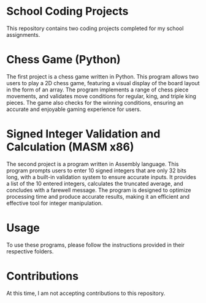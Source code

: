 # School Coding Projects
This repository contains two coding projects completed for my school assignments.

# Chess Game (Python)
The first project is a chess game written in Python. This program allows two users to play a 2D chess game, featuring a visual display of the board layout in the form of an array. The program implements a range of chess piece movements, and validates move conditions for regular, king, and triple king pieces. The game also checks for the winning conditions, ensuring an accurate and enjoyable gaming experience for users.

# Signed Integer Validation and Calculation (MASM x86)
The second project is a program written in Assembly language. This program prompts users to enter 10 signed integers that are only 32 bits long, with a built-in validation system to ensure accurate inputs. It provides a list of the 10 entered integers, calculates the truncated average, and concludes with a farewell message. The program is designed to optimize processing time and produce accurate results, making it an efficient and effective tool for integer manipulation.

# Usage
To use these programs, please follow the instructions provided in their respective folders.

# Contributions
At this time, I am not accepting contributions to this repository.
